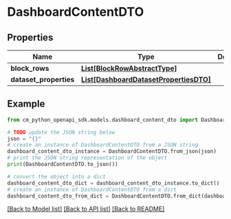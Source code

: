 # DashboardContentDTO


## Properties

Name | Type | Description | Notes
------------ | ------------- | ------------- | -------------
**block_rows** | [**List[BlockRowAbstractType]**](BlockRowAbstractType.md) |  | [optional] 
**dataset_properties** | [**List[DashboardDatasetPropertiesDTO]**](DashboardDatasetPropertiesDTO.md) |  | [optional] 

## Example

```python
from cm_python_openapi_sdk.models.dashboard_content_dto import DashboardContentDTO

# TODO update the JSON string below
json = "{}"
# create an instance of DashboardContentDTO from a JSON string
dashboard_content_dto_instance = DashboardContentDTO.from_json(json)
# print the JSON string representation of the object
print(DashboardContentDTO.to_json())

# convert the object into a dict
dashboard_content_dto_dict = dashboard_content_dto_instance.to_dict()
# create an instance of DashboardContentDTO from a dict
dashboard_content_dto_from_dict = DashboardContentDTO.from_dict(dashboard_content_dto_dict)
```
[[Back to Model list]](../README.md#documentation-for-models) [[Back to API list]](../README.md#documentation-for-api-endpoints) [[Back to README]](../README.md)



